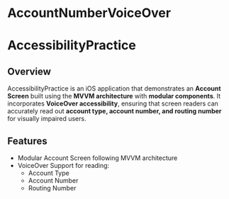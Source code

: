# AccountNumberVoiceOver
# AccessibilityPractice

## Overview
AccessibilityPractice is an iOS application that demonstrates an **Account Screen** built using the **MVVM architecture** with **modular components**. It incorporates **VoiceOver accessibility**, ensuring that screen readers can accurately read out **account type, account number, and routing number** for visually impaired users.

## Features
- Modular Account Screen following MVVM architecture
- VoiceOver Support for reading:
  - Account Type
  - Account Number
  - Routing Number

